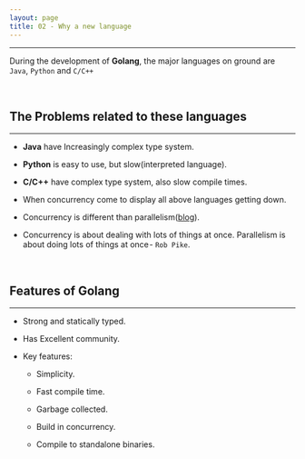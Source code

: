 ```yaml
---
layout: page
title: 02 - Why a new language
---
```

***

During the development of **Golang**, the major languages on ground are `Java`, `Python` and `C/C++`

&nbsp;

## The Problems related to these languages
***

- **Java** have Increasingly complex type system.

- **Python** is easy to use, but slow(interpreted language).

- **C/C++** have complex type system, also slow compile times.

- When concurrency come to display all above languages getting down.

- Concurrency is different than parallelism([blog](https://blog.golang.org/concurrency-is-not-parallelism)).

- Concurrency is about dealing with lots of things at once. Parallelism is about doing lots of things at once - `Rob Pike`.

&nbsp;

## Features of Golang
***

- Strong and statically typed.

- Has Excellent community.

- Key features:

  - Simplicity.

  - Fast compile time.

  - Garbage collected.

  - Build in concurrency.

  - Compile to standalone binaries.
